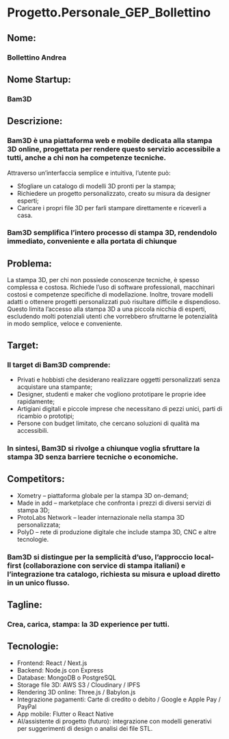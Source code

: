 # Progetto.Personale_GEP_Bollettino

## Nome:
### Bollettino Andrea

## Nome Startup:
### Bam3D

## Descrizione:
### Bam3D è una piattaforma web e mobile dedicata alla stampa 3D online, progettata per rendere questo servizio accessibile a tutti, anche a chi non ha competenze tecniche.
Attraverso un’interfaccia semplice e intuitiva, l’utente può:
 - Sfogliare un catalogo di modelli 3D pronti per la stampa;
 - Richiedere un progetto personalizzato, creato su misura da designer esperti;
 - Caricare i propri file 3D per farli stampare direttamente e riceverli a casa.
### Bam3D semplifica l’intero processo di stampa 3D, rendendolo immediato, conveniente e alla portata di chiunque

## Problema:
La stampa 3D, per chi non possiede conoscenze tecniche, è spesso complessa e costosa.
Richiede l’uso di software professionali, macchinari costosi e competenze specifiche di modellazione.
Inoltre, trovare modelli adatti o ottenere progetti personalizzati può risultare difficile e dispendioso.
Questo limita l’accesso alla stampa 3D a una piccola nicchia di esperti, escludendo molti potenziali utenti che vorrebbero sfruttarne le potenzialità in modo semplice, veloce e conveniente.

## Target:
### Il target di Bam3D comprende:
 - Privati e hobbisti che desiderano realizzare oggetti personalizzati senza acquistare una stampante;
 - Designer, studenti e maker che vogliono prototipare le proprie idee rapidamente;
 - Artigiani digitali e piccole imprese che necessitano di pezzi unici, parti di ricambio o prototipi;
 - Persone con budget limitato, che cercano soluzioni di qualità ma accessibili.
### In sintesi, Bam3D si rivolge a chiunque voglia sfruttare la stampa 3D senza barriere tecniche o economiche.

## Competitors:
 - Xometry – piattaforma globale per la stampa 3D on-demand;
 - Made in add – marketplace che confronta i prezzi di diversi servizi di stampa 3D;
 - ProtoLabs Network – leader internazionale nella stampa 3D personalizzata;
 - PolyD – rete di produzione digitale che include stampa 3D, CNC e altre tecnologie.
### Bam3D si distingue per la semplicità d’uso, l’approccio local-first (collaborazione con service di stampa italiani) e l’integrazione tra catalogo, richiesta su misura e upload diretto in un unico flusso.

## Tagline:
### Crea, carica, stampa: la 3D experience per tutti.

## Tecnologie:
 - Frontend: React / Next.js
 - Backend: Node.js con Express
 - Database: MongoDB o PostgreSQL
 - Storage file 3D: AWS S3 / Cloudinary / IPFS
 - Rendering 3D online: Three.js / Babylon.js
 - Integrazione pagamenti: Carte di credito o debito / Google e Apple Pay / PayPal
 - App mobile: Flutter o React Native
 - AI/assistente di progetto (futuro): integrazione con modelli generativi per suggerimenti di design o analisi dei file STL.
